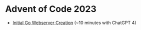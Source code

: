 Advent of Code 2023
================

* [Initial Go Webserver Creation](Initial-Go-Webserver-Creation.md) (~10 minutes with ChatGPT 4)
